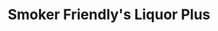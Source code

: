 ---
title: "Smoker Friendly's Liquor Plus"
url: /point-pleasant/smoker-friendlys-liquor-plus/
shop: Tabak
---